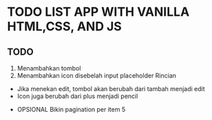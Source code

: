 # TODO LIST APP WITH VANILLA HTML,CSS, AND JS

## TODO
1. Menambahkan tombol 
2. Menambahkan icon disebelah input placeholder
Rincian 
- Jika menekan edit, tombol akan berubah dari tambah menjadi edit
- Icon juga berubah dari plus menjadi pencil

* OPSIONAL
Bikin pagination per item 5